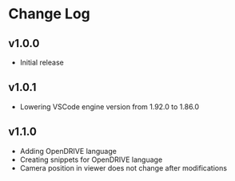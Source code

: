# Change Log

## v1.0.0

- Initial release

## v1.0.1

- Lowering VSCode engine version from 1.92.0 to 1.86.0

## v1.1.0

- Adding OpenDRIVE language
- Creating snippets for OpenDRIVE language
- Camera position in viewer does not change after modifications